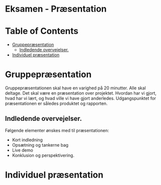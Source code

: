 <!-- omit in toc -->
Eksamen - Præsentation
====

<!-- omit in toc -->
# Table of Contents
- [Gruppepræsentation](#gruppepræsentation)
  - [Indledende overvejelser.](#indledende-overvejelser)
- [Individuel præsentation](#individuel-præsentation)


# Gruppepræsentation
Gruppepræsentationen skal have en varighed på 20 minutter. Alle skal deltage. Det skal være en præsentation over projektet. Hvordan har vi gjort, hvad har vi lært, og hvad ville vi have gjort anderledes. Udgangspunktet for præsentationen er således produktet og rapporten.

## Indledende overvejelser.
Følgende elementer ønskes med til præsentationen:
- Kort indledning
- Opsætning og tankerne bag
- Live demo
- Konklusion og perspektivering.


# Individuel præsentation








